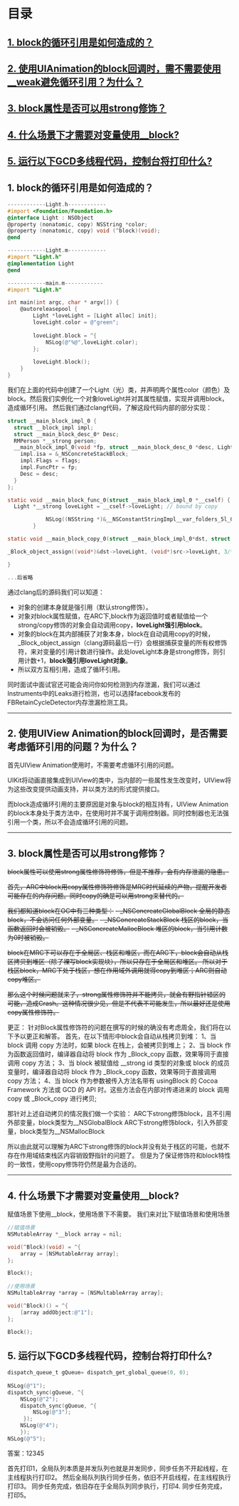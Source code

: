 
# 目录

## [1. block的循环引用是如何造成的？](#31)
## [2. 使用UIAnimation的block回调时，需不需要使用__weak避免循环引用？为什么？](#32)
## [3. block属性是否可以用strong修饰？](#33)
## [4. 什么场景下才需要对变量使用__block?](#34)
## [5. 运行以下GCD多线程代码，控制台将打印什么?](#35)


<h2 id="31">1. block的循环引用是如何造成的？</h2>

```objectivec
------------Light.h------------
#import <Foundation/Foundation.h>
@interface Light : NSObject
@property (nonatomic, copy) NSString *color;
@property (nonatomic, copy) void (^block)(void);
@end

------------Light.m------------
#import "Light.h"
@implementation Light
@end

------------main.m------------
#import "Light.h"

int main(int argc, char * argv[]) {
    @autoreleasepool {
        Light *loveLight = [Light alloc] init];
        loveLight.color = @"green";
        
        loveLight.block = ^{
            NSLog(@"%@",loveLight.color);
        };
        
        loveLight.block();
    }
}
```
我们在上面的代码中创建了一个Light（光）类，并声明两个属性color（颜色）及block。然后我们实例化一个对象loveLight并对其属性赋值，实现并调用block，造成循环引用。
然后我们通过clang代码，了解这段代码内部的部分实现：

```objectivec
struct __main_block_impl_0 {
  struct __block_impl impl;
  struct __main_block_desc_0* Desc;
  RMPerson *__strong person;
  __main_block_impl_0(void *fp, struct __main_block_desc_0 *desc, Light *__strong _loveLight, int flags=0) : loveLight(_loveLight) {
    impl.isa = &_NSConcreteStackBlock;
    impl.Flags = flags;
    impl.FuncPtr = fp;
    Desc = desc;
  }
};

static void __main_block_func_0(struct __main_block_impl_0 *__cself) {
  Light *__strong loveLight = __cself->loveLight; // bound by copy

            NSLog((NSString *)&__NSConstantStringImpl__var_folders_5l_0xn052bn6dgb9z7pfk8bbg740000gn_T_main_d61985_mi_0,((int (*)(id, SEL))(void *)objc_msgSend)((id)loveLight, sel_registerName("color")));
        }

static void __main_block_copy_0(struct __main_block_impl_0*dst, struct __main_block_impl_0*src) {

_Block_object_assign((void*)&dst->loveLight, (void*)src->loveLight, 3/*BLOCK_FIELD_IS_OBJECT*/);

}

...后省略
```

通过clang后的源码我们可以知道：
- 对象的创建本身就是强引用（默认strong修饰）。
- 对象对block属性赋值，在ARC下,block作为返回值时或者赋值给一个strong/copy修饰的对象会自动调用copy，**loveLight强引用block**。
- 对象的block在其内部捕获了对象本身，block在自动调用copy的时候，_Block_object_assign（clang源码最后一行）会根据捕获变量的所有权修饰符，来对变量的引用计数进行操作。此处loveLight本身是strong修饰，则引用计数+1，**block强引用loveLight对象**。
- 所以双方互相引用，造成了循环引用。

同时面试中面试官还可能会询问你如何检测到内存泄漏，我们可以通过Instruments中的Leaks进行检测，也可以选择facebook发布的FBRetainCycleDetector内存泄漏检测工具。

---

<h2 id="32">2. 使用UIView Animation的block回调时，是否需要考虑循环引用的问题？为什么？</h2>

首先UIView Animation使用时，不需要考虑循环引用的问题。

UIKit将动画直接集成到UIView的类中，当内部的一些属性发生改变时，UIView将为这些改变提供动画支持，并以类方法的形式提供接口。

而block造成循环引用的主要原因是对象与block的相互持有，UIView Animation的block本身处于类方法中，在使用时并不属于调用控制器。同时控制器也无法强引用一个类，所以不会造成循环引用的问题。

---

<h2 id="33">3. block属性是否可以用strong修饰？</h2>

~~block属性可以使用strong属性修饰符修饰，但是不推荐，会有内存泄漏的隐患。~~

~~首先，ARC中block用copy属性修饰符修饰是MRC时代延续的产物，提醒开发者可能存在的内存问题。同时copy的确是可以用strong来替代的。~~

~~我们都知道block在OC中有三种类型：~~
~~- _NSConcreateGlobalBlock 全局的静态block，不会访问任何外部变量。~~
~~- _NSConcreateStackBlock 栈区的block，当函数返回时会被销毁。~~
~~- _NSConcreateMallocBlock 堆区的block，当引用计数为0时被销毁。~~

~~block在MRC下可以存在于全局区、栈区和堆区，而在ARC下，block会自动从栈区拷贝到堆区（除了裸写block实现块），所以只存在于全局区和堆区。
所以对于栈区block，MRC下处于栈区，想在作用域外调用就得copy到堆区；ARC则自动copy堆区。~~

~~那么这个时候问题就来了，strong属性修饰符并不能拷贝，就会有野指针错区的可能，造成Crash。这种情况很少见，但是不代表不可能发生，所以最好还是使用copy属性修饰符。~~
    
更正：
针对Block属性修饰符的问题在撰写的时候的确没有考虑周全，我们将在以下予以更正和解答。
首先，在以下情形中block会自动从栈拷贝到堆：
1、当 block 调用 copy 方法时，如果 block 在栈上，会被拷贝到堆上；
2、当 block 作为函数返回值时，编译器自动将 block 作为 _Block_copy 函数，效果等同于直接调用 copy 方法；
3、当 block 被赋值给 __strong id 类型的对象或 block 的成员变量时，编译器自动将 block 作为 _Block_copy 函数，效果等同于直接调用 copy 方法；
4、当 block 作为参数被传入方法名带有 usingBlock 的 Cocoa Framework 方法或 GCD 的 API 时。这些方法会在内部对传递进来的 block 调用 copy 或 _Block_copy 进行拷贝;

那针对上述自动拷贝的情况我们做一个实验：
ARC下strong修饰block，且不引用外部变量，block类型为__NSGlobalBlock
ARC下strong修饰block，引入外部变量，block类型为__NSMallocBlock

所以由此就可以理解为ARC下strong修饰的block并没有处于栈区的可能，也就不存在作用域结束栈区内容销毁野指针的问题了。
但是为了保证修饰符和block特性的一致性，使用copy修饰符仍然是最为合适的。

---

<h2 id="34">4. 什么场景下才需要对变量使用__block?</h2>

赋值场景下使用__block，使用场景下不需要。
我们来对比下赋值场景和使用场景

```objectivec
//赋值场景
NSMutableArray *__block array = nil;

void(^Block)(void) = ^{
    array = [NSMutableArray array];
};

Block();
    
//使用场景
NSMultableArray *array = [NSMultableArray array];

void(^Block)() = ^{
    [array addObject:@"1"];
};

Block();
```

<h2 id="35">5. 运行以下GCD多线程代码，控制台将打印什么?</h2>

```objectivec
dispatch_queue_t gQueue= dispatch_get_global_queue(0, 0);
    
NSLog(@"1");
dispatch_sync(gQueue, ^{
    NSLog(@"2");
    dispatch_sync(gQueue, ^{
        NSLog(@"3");
     });
    NSLog(@"4");
    });
NSLog(@"5");
```

答案：12345

首先打印1，全局队列本质是并发队列也就是并发同步，同步任务不开起线程，在主线程执行打印2。
然后全局队列执行同步任务，依旧不开启线程，在主线程执行打印3。
同步任务完成，依旧存在于全局队列同步执行，打印4.
同步任务完成，打印5。